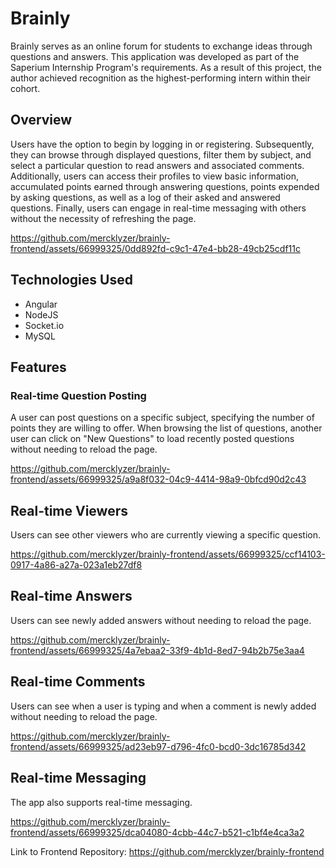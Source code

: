 # Brainly

Brainly serves as an online forum for students to exchange ideas through questions and answers. This application was developed as part of the Saperium Internship Program's requirements. As a result of this project, the author achieved recognition as the highest-performing intern within their cohort.

## Overview
Users have the option to begin by logging in or registering. Subsequently, they can browse through displayed questions, filter them by subject, and select a particular question to read answers and associated comments. Additionally, users can access their profiles to view basic information, accumulated points earned through answering questions, points expended by asking questions, as well as a log of their asked and answered questions. Finally, users can engage in real-time messaging with others without the necessity of refreshing the page.

https://github.com/mercklyzer/brainly-frontend/assets/66999325/0dd892fd-c9c1-47e4-bb28-49cb25cdf11c

## Technologies Used
* Angular
* NodeJS
* Socket.io
* MySQL

## Features
### Real-time Question Posting
A user can post questions on a specific subject, specifying the number of points they are willing to offer. When browsing the list of questions, another user can click on "New Questions" to load recently posted questions without needing to reload the page.

https://github.com/mercklyzer/brainly-frontend/assets/66999325/a9a8f032-04c9-4414-98a9-0bfcd90d2c43

## Real-time Viewers
Users can see other viewers who are currently viewing a specific question.

https://github.com/mercklyzer/brainly-frontend/assets/66999325/ccf14103-0917-4a86-a27a-023a1eb27df8

## Real-time Answers
Users can see newly added answers without needing to reload the page.

https://github.com/mercklyzer/brainly-frontend/assets/66999325/4a7ebaa2-33f9-4b1d-8ed7-94b2b75e3aa4

## Real-time Comments
Users can see when a user is typing and when a comment is newly added without needing to reload the page.

https://github.com/mercklyzer/brainly-frontend/assets/66999325/ad23eb97-d796-4fc0-bcd0-3dc16785d342

## Real-time Messaging
The app also supports real-time messaging.

https://github.com/mercklyzer/brainly-frontend/assets/66999325/dca04080-4cbb-44c7-b521-c1bf4e4ca3a2

Link to Frontend Repository: https://github.com/mercklyzer/brainly-frontend
